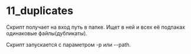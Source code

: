 # 11_duplicates

Скрипт получает на вход путь в папке. Ищет в ней и всех её подпаках одинаковые файлы(дубликаты).

Скрипт запускается с параметром -p или --path.